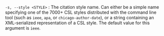 `-s, --style <STYLE>`
: The citation style name. Can either be a simple name specifying one
  of the 7000+ CSL styles distributed with the command line tool (such
  as `ieee`, `apa`, or `chicago-author-date`), or a string containing
  an XML-serialized representation of a CSL style. The default value
  for this argument is `ieee`.
